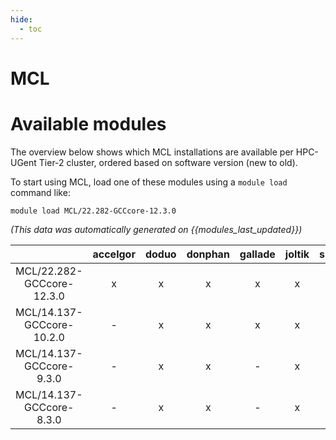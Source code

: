 ```yaml
---
hide:
  - toc
---
```


MCL
===

# Available modules


The overview below shows which MCL installations are available per HPC-UGent Tier-2 cluster, ordered based on software version (new to old).

To start using MCL, load one of these modules using a `module load` command like:

```shell
module load MCL/22.282-GCCcore-12.3.0
```

*(This data was automatically generated on {{modules_last_updated}})*  

| |accelgor|doduo|donphan|gallade|joltik|shinx|skitty|
| :---: | :---: | :---: | :---: | :---: | :---: | :---: | :---: |
|MCL/22.282-GCCcore-12.3.0|x|x|x|x|x|x|x|
|MCL/14.137-GCCcore-10.2.0|-|x|x|x|x|-|-|
|MCL/14.137-GCCcore-9.3.0|-|x|x|-|x|-|-|
|MCL/14.137-GCCcore-8.3.0|-|x|x|-|x|-|-|
